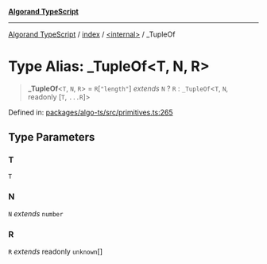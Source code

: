 [**Algorand TypeScript**](../../../README.md)

***

[Algorand TypeScript](../../../modules.md) / [index](../../README.md) / [\<internal\>](../README.md) / \_TupleOf

# Type Alias: \_TupleOf\<T, N, R\>

> **\_TupleOf**\<`T`, `N`, `R`\> = `R`\[`"length"`\] *extends* `N` ? `R` : `_TupleOf`\<`T`, `N`, readonly \[`T`, `...R`\]\>

Defined in: [packages/algo-ts/src/primitives.ts:265](https://github.com/algorandfoundation/puya-ts/blob/main/packages/algo-ts/src/primitives.ts#L265)

## Type Parameters

### T

`T`

### N

`N` *extends* `number`

### R

`R` *extends* readonly `unknown`[]
